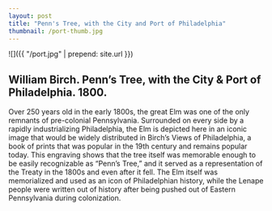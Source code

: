 ```yaml
---
layout: post
title: "Penn's Tree, with the City and Port of Philadelphia"
thumbnail: /port-thumb.jpg
---
```


![]({{ "/port.jpg" | prepend: site.url }})

## William Birch. Penn’s Tree, with the City & Port of Philadelphia. 1800.

Over 250 years old in the early 1800s, the great Elm was one of the only remnants of pre-colonial Pennsylvania. Surrounded on every side by a rapidly industrializing Philadelphia, the Elm is depicted here in an iconic image that would be widely distributed in Birch’s Views of Philadelphia, a book of prints that was popular in the 19th century and remains popular today. This engraving shows that the tree itself was memorable enough to be easily recognizable as “Penn’s Tree,” and it served as a representation of the Treaty in the 1800s and even after it fell. The Elm itself was memorialized and used as an icon of Philadelphian history, while the Lenape people were written out of history after being pushed out of Eastern Pennsylvania during colonization.
